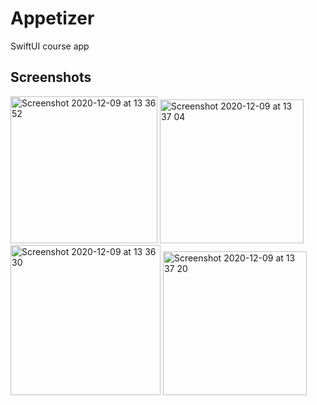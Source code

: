 # Appetizer
SwiftUI course app

## Screenshots
<p align="left">
<img width="235" alt="Screenshot 2020-12-09 at 13 36 52" src="https://user-images.githubusercontent.com/8843138/101631234-538e4b00-3a24-11eb-90b9-c0dc3329e2e2.png">
<img width="230" alt="Screenshot 2020-12-09 at 13 37 04" src="https://user-images.githubusercontent.com/8843138/101631240-55580e80-3a24-11eb-92f1-eb06d3f98de2.png">
<img width="240" alt="Screenshot 2020-12-09 at 13 36 30" src="https://user-images.githubusercontent.com/8843138/101631228-50935a80-3a24-11eb-88a5-63e7eb0a6e11.png">
<img width="230" alt="Screenshot 2020-12-09 at 13 37 20" src="https://user-images.githubusercontent.com/8843138/101631244-56893b80-3a24-11eb-9e22-7dead5bc4150.png">
</p>
